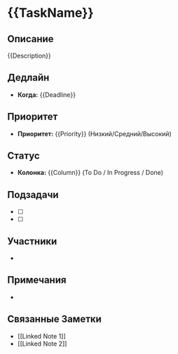 # {{TaskName}}

## Описание
{{Description}}

## Дедлайн
- **Когда:** {{Deadline}}

## Приоритет
- **Приоритет:** {{Priority}} (Низкий/Средний/Высокий)

## Статус
- **Колонка:** {{Column}} (To Do / In Progress / Done)

## Подзадачи
- [ ] 
- [ ] 

## Участники
- 

## Примечания
- 

## Связанные Заметки
- [[Linked Note 1]]
- [[Linked Note 2]]
